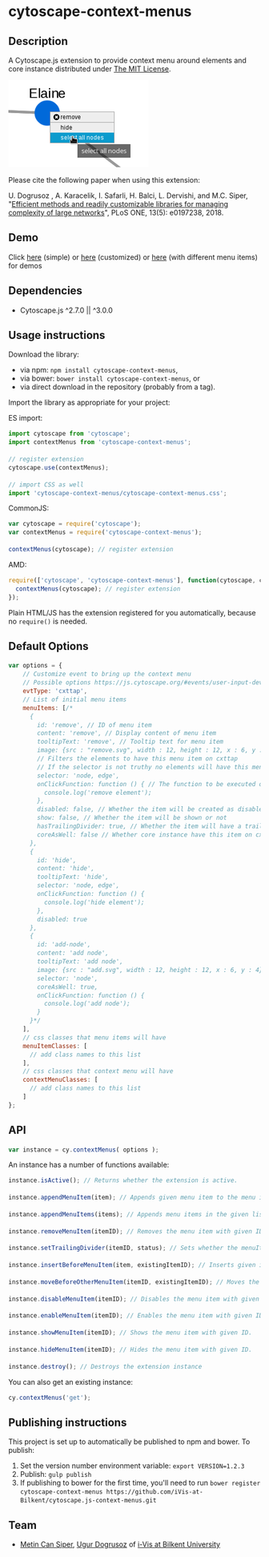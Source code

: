 cytoscape-context-menus
================================================================================


## Description

A Cytoscape.js extension to provide context menu around elements and core instance distributed under [The MIT License](https://opensource.org/licenses/MIT).

![Image of extension](assets/example.png)

Please cite the following paper when using this extension:

U. Dogrusoz , A. Karacelik, I. Safarli, H. Balci, L. Dervishi, and M.C. Siper, "[Efficient methods and readily customizable libraries for managing complexity of large networks](https://doi.org/10.1371/journal.pone.0197238)", PLoS ONE, 13(5): e0197238, 2018.

## Demo

Click [here](https://raw.githack.com/iVis-at-Bilkent/cytoscape.js-context-menus/unstable/demo.html) (simple) or [here](https://raw.githack.com/iVis-at-Bilkent/cytoscape.js-context-menus/unstable/demo-customized.html) (customized) or [here](https://raw.githack.com/iVis-at-Bilkent/cytoscape.js-context-menus/unstable/demo-show-hide-menuitem.html) (with different menu items) for demos

## Dependencies

 * Cytoscape.js ^2.7.0 || ^3.0.0


## Usage instructions

Download the library:
 * via npm: `npm install cytoscape-context-menus`,
 * via bower: `bower install cytoscape-context-menus`, or
 * via direct download in the repository (probably from a tag).

Import the library as appropriate for your project:

ES import:

```js
import cytoscape from 'cytoscape';
import contextMenus from 'cytoscape-context-menus';

// register extension
cytoscape.use(contextMenus);

// import CSS as well
import 'cytoscape-context-menus/cytoscape-context-menus.css';
```

CommonJS:
```js
var cytoscape = require('cytoscape');
var contextMenus = require('cytoscape-context-menus');

contextMenus(cytoscape); // register extension
```

AMD:
```js
require(['cytoscape', 'cytoscape-context-menus'], function(cytoscape, contextMenus) {
  contextMenus(cytoscape); // register extension
});
```

Plain HTML/JS has the extension registered for you automatically, because no `require()` is needed.

## Default Options
```js
var options = {
    // Customize event to bring up the context menu
    // Possible options https://js.cytoscape.org/#events/user-input-device-events
    evtType: 'cxttap',
    // List of initial menu items
    menuItems: [/*
      {
        id: 'remove', // ID of menu item
        content: 'remove', // Display content of menu item
        tooltipText: 'remove', // Tooltip text for menu item
        image: {src : "remove.svg", width : 12, height : 12, x : 6, y : 4}, // menu icon
        // Filters the elements to have this menu item on cxttap
        // If the selector is not truthy no elements will have this menu item on cxttap
        selector: 'node, edge', 
        onClickFunction: function () { // The function to be executed on click
          console.log('remove element');
        },
        disabled: false, // Whether the item will be created as disabled
        show: false, // Whether the item will be shown or not
        hasTrailingDivider: true, // Whether the item will have a trailing divider
        coreAsWell: false // Whether core instance have this item on cxttap
      },
      {
        id: 'hide',
        content: 'hide',
        tooltipText: 'hide',
        selector: 'node, edge',
        onClickFunction: function () {
          console.log('hide element');
        },
        disabled: true
      },
      {
        id: 'add-node',
        content: 'add node',
        tooltipText: 'add node',
        image: {src : "add.svg", width : 12, height : 12, x : 6, y : 4},
        selector: 'node',
        coreAsWell: true,
        onClickFunction: function () {
          console.log('add node');
        }
      }*/
    ],
    // css classes that menu items will have
    menuItemClasses: [
      // add class names to this list
    ],
    // css classes that context menu will have
    contextMenuClasses: [
      // add class names to this list
    ]
};
```

## API

```js
var instance = cy.contextMenus( options );
```

An instance has a number of functions available:

```js
instance.isActive(); // Returns whether the extension is active.

instance.appendMenuItem(item); // Appends given menu item to the menu items list.

instance.appendMenuItems(items); // Appends menu items in the given list to the menu items list.

instance.removeMenuItem(itemID); // Removes the menu item with given ID.

instance.setTrailingDivider(itemID, status); // Sets whether the menuItem with given ID will have a following divider.

instance.insertBeforeMenuItem(item, existingItemID); // Inserts given item before the existingitem.

instance.moveBeforeOtherMenuItem(itemID, existingItemID); // Moves the item with given ID before the existingitem.

instance.disableMenuItem(itemID); // Disables the menu item with given ID.

instance.enableMenuItem(itemID); // Enables the menu item with given ID.

instance.showMenuItem(itemID); // Shows the menu item with given ID.

instance.hideMenuItem(itemID); // Hides the menu item with given ID.

instance.destroy(); // Destroys the extension instance
```

You can also get an existing instance:

```js
cy.contextMenus('get');
```

## Publishing instructions

This project is set up to automatically be published to npm and bower.  To publish:

1. Set the version number environment variable: `export VERSION=1.2.3`
1. Publish: `gulp publish`
1. If publishing to bower for the first time, you'll need to run `bower register cytoscape-context-menus https://github.com/iVis-at-Bilkent/cytoscape.js-context-menus.git`

## Team

  * [Metin Can Siper](https://github.com/metincansiper), [Ugur Dogrusoz](https://github.com/ugurdogrusoz) of [i-Vis at Bilkent University](http://www.cs.bilkent.edu.tr/~ivis)
